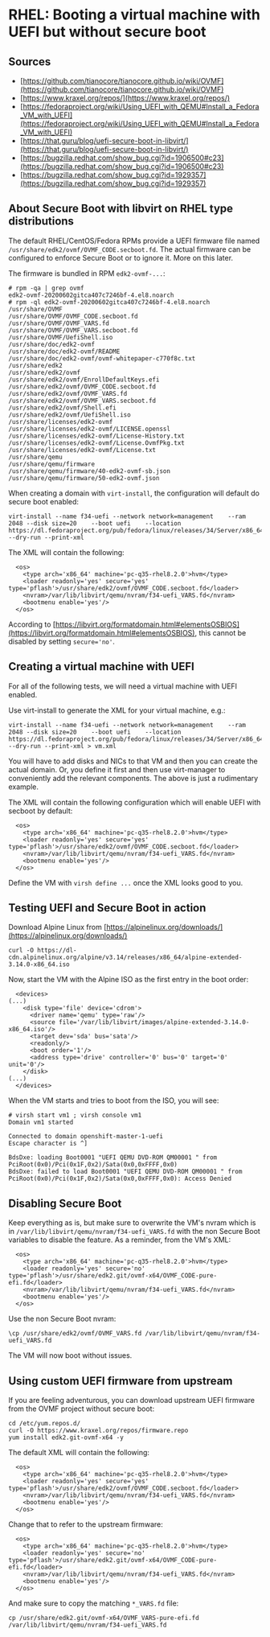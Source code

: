 # RHEL: Booting a virtual machine with UEFI but without secure boot

## Sources

* [https://github.com/tianocore/tianocore.github.io/wiki/OVMF](https://github.com/tianocore/tianocore.github.io/wiki/OVMF)
* [https://www.kraxel.org/repos/](https://www.kraxel.org/repos/)
* [https://fedoraproject.org/wiki/Using_UEFI_with_QEMU#Install_a_Fedora_VM_with_UEFI](https://fedoraproject.org/wiki/Using_UEFI_with_QEMU#Install_a_Fedora_VM_with_UEFI)
* [https://that.guru/blog/uefi-secure-boot-in-libvirt/](https://that.guru/blog/uefi-secure-boot-in-libvirt/)
* [https://bugzilla.redhat.com/show_bug.cgi?id=1906500#c23](https://bugzilla.redhat.com/show_bug.cgi?id=1906500#c23)
* [https://bugzilla.redhat.com/show_bug.cgi?id=1929357](https://bugzilla.redhat.com/show_bug.cgi?id=1929357)

## About Secure Boot with libvirt on RHEL type distributions

The default RHEL/CentOS/Fedora RPMs provide a UEFI firmware file named `/usr/share/edk2/ovmf/OVMF_CODE.secboot.fd`. The actual firmware can be configured to enforce Secure Boot or to ignore it. More on this later.

The firmware is bundled in RPM `edk2-ovmf-...`:
~~~
# rpm -qa | grep ovmf
edk2-ovmf-20200602gitca407c7246bf-4.el8.noarch
# rpm -ql edk2-ovmf-20200602gitca407c7246bf-4.el8.noarch
/usr/share/OVMF
/usr/share/OVMF/OVMF_CODE.secboot.fd
/usr/share/OVMF/OVMF_VARS.fd
/usr/share/OVMF/OVMF_VARS.secboot.fd
/usr/share/OVMF/UefiShell.iso
/usr/share/doc/edk2-ovmf
/usr/share/doc/edk2-ovmf/README
/usr/share/doc/edk2-ovmf/ovmf-whitepaper-c770f8c.txt
/usr/share/edk2
/usr/share/edk2/ovmf
/usr/share/edk2/ovmf/EnrollDefaultKeys.efi
/usr/share/edk2/ovmf/OVMF_CODE.secboot.fd
/usr/share/edk2/ovmf/OVMF_VARS.fd
/usr/share/edk2/ovmf/OVMF_VARS.secboot.fd
/usr/share/edk2/ovmf/Shell.efi
/usr/share/edk2/ovmf/UefiShell.iso
/usr/share/licenses/edk2-ovmf
/usr/share/licenses/edk2-ovmf/LICENSE.openssl
/usr/share/licenses/edk2-ovmf/License-History.txt
/usr/share/licenses/edk2-ovmf/License.OvmfPkg.txt
/usr/share/licenses/edk2-ovmf/License.txt
/usr/share/qemu
/usr/share/qemu/firmware
/usr/share/qemu/firmware/40-edk2-ovmf-sb.json
/usr/share/qemu/firmware/50-edk2-ovmf.json
~~~

When creating a domain with `virt-install`, the configuration will default do secure boot enabled:
~~~
virt-install --name f34-uefi --network network=management    --ram 2048 --disk size=20    --boot uefi    --location https://dl.fedoraproject.org/pub/fedora/linux/releases/34/Server/x86_64/os/ --dry-run --print-xml
~~~

The XML will contain the following:
~~~
  <os>
    <type arch='x86_64' machine='pc-q35-rhel8.2.0'>hvm</type>
    <loader readonly='yes' secure='yes' type='pflash'>/usr/share/edk2/ovmf/OVMF_CODE.secboot.fd</loader>
    <nvram>/var/lib/libvirt/qemu/nvram/f34-uefi_VARS.fd</nvram>
    <bootmenu enable='yes'/>
  </os>
~~~

According to [https://libvirt.org/formatdomain.html#elementsOSBIOS](https://libvirt.org/formatdomain.html#elementsOSBIOS), this cannot be disabled by setting `secure='no'`.

## Creating a virtual machine with UEFI

For all of the following tests, we will need a virtual machine with UEFI enabled.

Use virt-install to generate the XML for your virtual machine, e.g.:
~~~
virt-install --name f34-uefi --network network=management    --ram 2048 --disk size=20    --boot uefi    --location https://dl.fedoraproject.org/pub/fedora/linux/releases/34/Server/x86_64/os/ --dry-run --print-xml > vm.xml
~~~

You will have to add disks and NICs to that VM and then you can create the actual domain. Or, you define it first and then use virt-manager to conveniently add the relevant components. The above is just a rudimentary example.

The XML will contain the following configuration which will enable UEFI with secboot by default:
~~~
  <os>
    <type arch='x86_64' machine='pc-q35-rhel8.2.0'>hvm</type>
    <loader readonly='yes' secure='yes' type='pflash'>/usr/share/edk2/ovmf/OVMF_CODE.secboot.fd</loader>
    <nvram>/var/lib/libvirt/qemu/nvram/f34-uefi_VARS.fd</nvram>
    <bootmenu enable='yes'/>
  </os>
~~~

Define the VM with `virsh define ...` once the XML looks good to you.

## Testing UEFI and Secure Boot in action

Download Alpine Linux from [https://alpinelinux.org/downloads/](https://alpinelinux.org/downloads/)
~~~
curl -O https://dl-cdn.alpinelinux.org/alpine/v3.14/releases/x86_64/alpine-extended-3.14.0-x86_64.iso
~~~

Now, start the VM with the Alpine ISO as the first entry in the boot order:
~~~
  <devices>
(...)
    <disk type='file' device='cdrom'>
      <driver name='qemu' type='raw'/>
      <source file='/var/lib/libvirt/images/alpine-extended-3.14.0-x86_64.iso'/>
      <target dev='sda' bus='sata'/>
      <readonly/>
      <boot order='1'/>
      <address type='drive' controller='0' bus='0' target='0' unit='0'/>
    </disk>
(...)
  </devices>
~~~

When the VM starts and tries to boot from the ISO, you will see:
~~~
# virsh start vm1 ; virsh console vm1
Domain vm1 started

Connected to domain openshift-master-1-uefi
Escape character is ^]

BdsDxe: loading Boot0001 "UEFI QEMU DVD-ROM QM00001 " from PciRoot(0x0)/Pci(0x1F,0x2)/Sata(0x0,0xFFFF,0x0)
BdsDxe: failed to load Boot0001 "UEFI QEMU DVD-ROM QM00001 " from PciRoot(0x0)/Pci(0x1F,0x2)/Sata(0x0,0xFFFF,0x0): Access Denied
~~~

## Disabling Secure Boot

Keep everything as is, but make sure to overwrite the VM's nvram which is in `/var/lib/libvirt/qemu/nvram/f34-uefi_VARS.fd` with the non Secure Boot variables to disable the feature. As a reminder, from the VM's XML:
~~~
  <os>
    <type arch='x86_64' machine='pc-q35-rhel8.2.0'>hvm</type>
    <loader readonly='yes' secure='no' type='pflash'>/usr/share/edk2.git/ovmf-x64/OVMF_CODE-pure-efi.fd</loader>
    <nvram>/var/lib/libvirt/qemu/nvram/f34-uefi_VARS.fd</nvram>
    <bootmenu enable='yes'/>
  </os>
~~~

Use the non Secure Boot nvram:
~~~
\cp /usr/share/edk2/ovmf/OVMF_VARS.fd /var/lib/libvirt/qemu/nvram/f34-uefi_VARS.fd
~~~

The VM will now boot without issues.

## Using custom UEFI firmware from upstream

If you are feeling adventurous, you can download upstream UEFI firmware from the OVMF project without secure boot:
~~~
cd /etc/yum.repos.d/
curl -O https://www.kraxel.org/repos/firmware.repo
yum install edk2.git-ovmf-x64 -y
~~~

The default XML will contain the following:
~~~
  <os>
    <type arch='x86_64' machine='pc-q35-rhel8.2.0'>hvm</type>
    <loader readonly='yes' secure='yes' type='pflash'>/usr/share/edk2/ovmf/OVMF_CODE.secboot.fd</loader>
    <nvram>/var/lib/libvirt/qemu/nvram/f34-uefi_VARS.fd</nvram>
    <bootmenu enable='yes'/>
  </os>
~~~

Change that to refer to the upstream firmware:
~~~
  <os>
    <type arch='x86_64' machine='pc-q35-rhel8.2.0'>hvm</type>
    <loader readonly='yes' secure='no' type='pflash'>/usr/share/edk2.git/ovmf-x64/OVMF_CODE-pure-efi.fd</loader>
    <nvram>/var/lib/libvirt/qemu/nvram/f34-uefi_VARS.fd</nvram>
    <bootmenu enable='yes'/>
  </os>
~~~

And make sure to copy the matching `*_VARS.fd` file:
~~~
cp /usr/share/edk2.git/ovmf-x64/OVMF_VARS-pure-efi.fd /var/lib/libvirt/qemu/nvram/f34-uefi_VARS.fd
~~~

